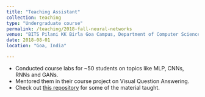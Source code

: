 ```yaml
---
title: "Teaching Assistant"
collection: teaching
type: "Undergraduate course"
permalink: /teaching/2018-fall-neural-networks
venue: "BITS Pilani KK Birla Goa Campus, Department of Computer Science"
date: 2018-08-01
location: "Goa, India"

---
```


* Conducted course labs for ~50 students on topics like MLP, CNNs, RNNs and GANs.
* Mentored them in their course project on Visual Question Answering. 
* Check out <a href="https://github.com/sudeepkatakol/BITS-F312-Neural-Networks">this repository</a> for some of the material taught.
